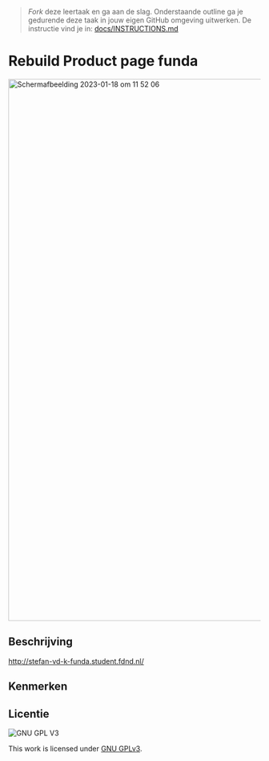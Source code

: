 > _Fork_ deze leertaak en ga aan de slag. Onderstaande outline ga je gedurende deze taak in jouw eigen GitHub omgeving uitwerken. De instructie vind je in: [docs/INSTRUCTIONS.md](docs/INSTRUCTIONS.md)

# Rebuild Product page funda 
<!-- Geef je project een titel en schrijf in één zin wat het is -->
<img width="1080" alt="Schermafbeelding 2023-01-18 om 11 52 06" src="https://user-images.githubusercontent.com/89298385/213870236-7b9db928-2b56-47a6-99f5-04fd0bc801e6.png">

## Beschrijving
<!-- In de Beschrijving staat hoe je project er uit ziet, hoe het werkt en wat je er mee kan. -->

<!-- Voeg een mooie poster visual toe 📸 -->
<!-- Voeg een link toe naar Github Pages 🌐-->
http://stefan-vd-k-funda.student.fdnd.nl/

## Kenmerken
<!-- Bij Kenmerken staat welke technieken zijn gebruikt en hoe. Wat is de HTML structuur? Wat zijn de belangrijkste dingen in CSS? Wat is er met JS gedaan en hoe? -->



## Licentie

![GNU GPL V3](https://www.gnu.org/graphics/gplv3-127x51.png)

This work is licensed under [GNU GPLv3](./LICENSE).
